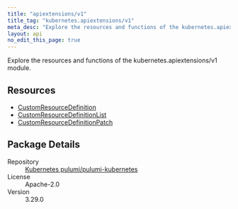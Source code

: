 ```yaml
---
title: "apiextensions/v1"
title_tag: "kubernetes.apiextensions/v1"
meta_desc: "Explore the resources and functions of the kubernetes.apiextensions/v1 module."
layout: api
no_edit_this_page: true
---
```


<!-- WARNING: this file was generated by Pulumi Docs Generator. -->
<!-- Do not edit by hand unless you're certain you know what you are doing! -->

Explore the resources and functions of the kubernetes.apiextensions/v1 module.

<h2 id="resources">Resources</h2>
<ul class="api">
    <li><a href="customresourcedefinition/" title="CustomResourceDefinition"><span class="api-symbol api-symbol--resource"></span>CustomResourceDefinition</a></li>
    <li><a href="customresourcedefinitionlist/" title="CustomResourceDefinitionList"><span class="api-symbol api-symbol--resource"></span>CustomResourceDefinitionList</a></li>
    <li><a href="customresourcedefinitionpatch/" title="CustomResourceDefinitionPatch"><span class="api-symbol api-symbol--resource"></span>CustomResourceDefinitionPatch</a></li>
</ul>

<h2 id="package-details">Package Details</h2>
<dl class="package-details">
	<dt>Repository</dt>
	<dd><a href="https://github.com/pulumi/pulumi-kubernetes">Kubernetes pulumi/pulumi-kubernetes</a></dd>
	<dt>License</dt>
	<dd>Apache-2.0</dd>
	<dt>Version</dt>
	<dd>3.29.0</dd>
</dl>

